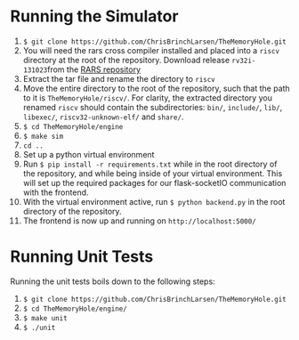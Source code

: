 # Running the Simulator
1. `$ git clone https://github.com/ChrisBrinchLarsen/TheMemoryHole.git`
2. You will need the rars cross compiler installed and placed into a `riscv` directory at the root of the repository. Download release `rv32i-131023`from the [RARS repository](https://github.com/stnolting/riscv-gcc-prebuilt?tab=readme-ov-file)
3. Extract the tar file and rename the directory to `riscv`
4. Move the entire directory to the root of the repository, such that the path to it is `TheMemoryHole/riscv/`. For clarity, the extracted directory you renamed `riscv` should contain the subdirectories: `bin/`, `include/`, `lib/`, `libexec/`, `riscv32-unknown-elf/` and `share/`.
5. `$ cd TheMemoryHole/engine`
6. `$ make sim`
7. `cd ..`
8. Set up a python virtual environment
9. Run `$ pip install -r requirements.txt` while in the root directory of the repository, and while being inside of your virtual environment. This will set up the required packages for our flask-socketIO communication with the frontend.
10. With the virtual environment active, run `$ python backend.py` in the root directory of the repository.
11. The frontend is now up and running on `http://localhost:5000/`

# Running Unit Tests
Running the unit tests boils down to the following steps:
1. `$ git clone https://github.com/ChrisBrinchLarsen/TheMemoryHole.git`
2. `$ cd TheMemoryHole/engine/`
3. `$ make unit`
4. `$ ./unit`